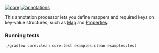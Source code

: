 [![core](https://maven-badges.herokuapp.com/maven-central/com.github.h908714124/javols/badge.svg?style=plastic&subject=javols)](https://maven-badges.herokuapp.com/maven-central/com.github.h908714124/javols)
[![annotations](https://maven-badges.herokuapp.com/maven-central/com.github.h908714124/javols-annotations/badge.svg?color=red&style=plastic&subject=javols-annotations)](https://maven-badges.herokuapp.com/maven-central/com.github.h908714124/javols-annotations)

This annotation processor lets you define
mappers and required keys on key-value
structures, such as
[Map](https://docs.oracle.com/javase/8/docs/api/java/util/Map.html) and
[Properties](https://docs.oracle.com/javase/8/docs/api/java/util/Properties.html).

### Running tests

````sh
./gradlew core:clean core:test examples:clean examples:test
````
